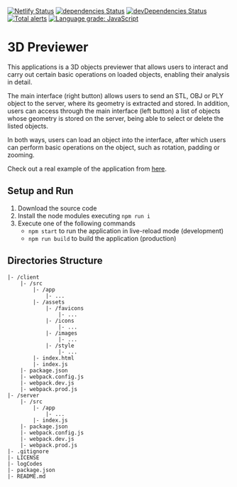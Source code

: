 [![Netlify Status](https://api.netlify.com/api/v1/badges/82add870-d40a-4845-ae9c-c79825808ff1/deploy-status)](https://app.netlify.com/sites/3dpreviewer/deploys)
[![dependencies Status](https://david-dm.org/chema22r/3dpreviewer/status.svg)](https://david-dm.org/chema22r/3dpreviewer)
[![devDependencies Status](https://david-dm.org/chema22r/3dpreviewer/dev-status.svg)](https://david-dm.org/chema22r/3dpreviewer?type=dev)
[![Total alerts](https://img.shields.io/lgtm/alerts/g/Chema22R/3dpreviewer.svg?logo=lgtm&logoWidth=18)](https://lgtm.com/projects/g/Chema22R/3dpreviewer/alerts/)
[![Language grade: JavaScript](https://img.shields.io/lgtm/grade/javascript/g/Chema22R/3dpreviewer.svg?logo=lgtm&logoWidth=18)](https://lgtm.com/projects/g/Chema22R/3dpreviewer/context:javascript)

# 3D Previewer
This applications is a 3D objects previewer that allows users to interact and carry out certain basic operations on loaded objects,
enabling their analysis in detail.

The main interface (right button) allows users to send an STL, OBJ or PLY object to the server, where its geometry is extracted and
stored. In addition, users can access through the main interface (left button) a list of objects whose geometry is stored on the server,
being able to select or delete the listed objects.

In both ways, users can load an object into the interface, after which users can perform basic operations on the object, such as rotation,
padding or zooming.

Check out a real example of the application from [here](https://3dpreviewer.chema22r.com).

## Setup and Run
1. Download the source code
2. Install the node modules executing `npm run i`
3. Execute one of the following commands
    - `npm start` to run the application in live-reload mode (development)
    - `npm run build` to build the application (production)

## Directories Structure
```
|- /client
    |- /src
        |- /app
            |- ...
        |- /assets
            |- /favicons
                |- ...
            |- /icons
                |- ...
            |- /images
                |- ...
            |- /style
                |- ...
        |- index.html
        |- index.js
    |- package.json
    |- webpack.config.js
    |- webpack.dev.js
    |- webpack.prod.js
|- /server
    |- /src
        |- /app
            |- ...
        |- index.js
    |- package.json
    |- webpack.config.js
    |- webpack.dev.js
    |- webpack.prod.js
|- .gitignore
|- LICENSE
|- logCodes
|- package.json
|- README.md
```